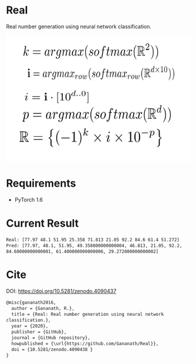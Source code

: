 # Real
Real number generation using neural network classification.

![Screenshot](equations.jpeg)


# Requirements
- PyTorch 1.6

# Current Result
```
Real: [77.97 48.1 51.95 25.358 71.813 21.05 92.2 84.6 61.4 51.272]
Pred: [77.97, 48.1, 51.95, 49.358000000000004, 46.813, 21.05, 92.2, 84.60000000000001, 61.400000000000006, 29.272000000000002]
```

# Cite

DOI: https://doi.org/10.5281/zenodo.4090437

```
@misc{gananath2016,
  author = {Gananath, R.},
  title = {Real: Real number generation using neural network classification.},
  year = {2020},
  publisher = {GitHub},
  journal = {GitHub repository},
  howpublished = {\url{https://github.com/Gananath/Real}},
  doi = {10.5281/zenodo.4090438 }
}
```
